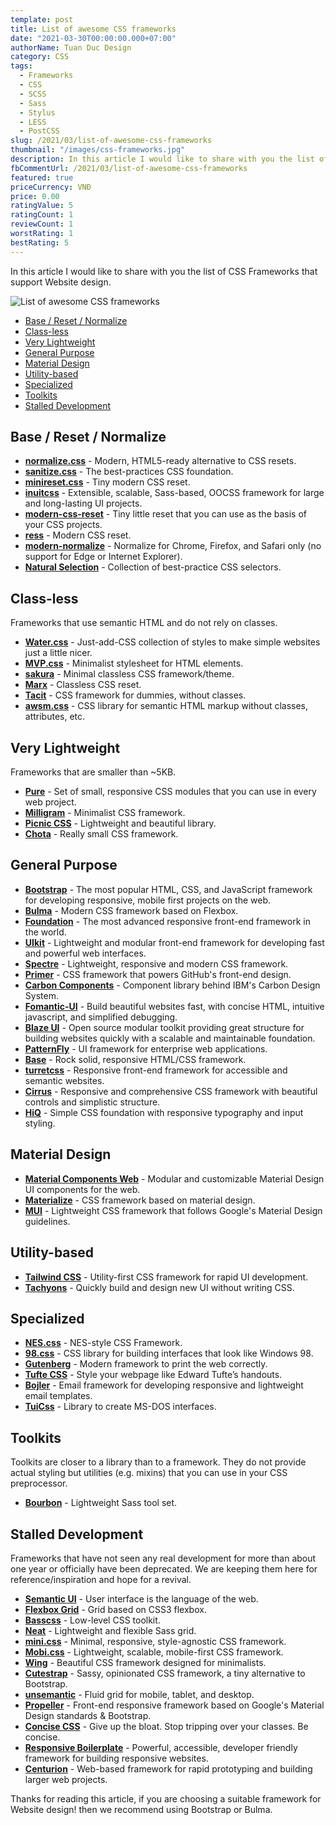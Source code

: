 ```yaml
---
template: post
title: List of awesome CSS frameworks
date: "2021-03-30T00:00:00.000+07:00"
authorName: Tuan Duc Design
category: CSS
tags:
  - Frameworks
  - CSS
  - SCSS
  - Sass
  - Stylus
  - LESS
  - PostCSS
slug: /2021/03/list-of-awesome-css-frameworks
thumbnail: "/images/css-frameworks.jpg"
description: In this article I would like to share with you the list of CSS Frameworks that support Website design.
fbCommentUrl: /2021/03/list-of-awesome-css-frameworks
featured: true
priceCurrency: VNĐ
price: 0.00
ratingValue: 5
ratingCount: 1
reviewCount: 1
worstRating: 1
bestRating: 5
---
```


In this article I would like to share with you the list of CSS Frameworks that support Website design.

![List of awesome CSS frameworks](/images/css-frameworks.jpg)

- [Base / Reset / Normalize](#base--reset--normalize)
- [Class-less](#class--les)
- [Very Lightweight](#very-lightweight)
- [General Purpose](#general-purpose)
- [Material Design](#material-design)
- [Utility-based](#utility--based)
- [Specialized](#specialized)
- [Toolkits](#toolkits)
- [Stalled Development](#stalled-development)

## Base / Reset / Normalize

- **[normalize.css](https://necolas.github.io/normalize.css/)** - Modern, HTML5-ready alternative to CSS resets.
- **[sanitize.css](https://csstools.github.io/sanitize.css/)** - The best-practices CSS foundation.
- **[minireset.css](hhttps://jgthms.com/minireset.css/)** - Tiny modern CSS reset.
- **[inuitcss](https://github.com/inuitcss/inuitcss)** - Extensible, scalable, Sass-based, OOCSS framework for large and long-lasting UI projects.
- **[modern-css-reset](https://github.com/hankchizljaw/modern-css-reset)** - Tiny little reset that you can use as the basis of your CSS projects.
- **[ress](https://github.com/filipelinhares/ress)** - Modern CSS reset.
- **[modern-normalize](https://github.com/sindresorhus/modern-normalize)** - Normalize for Chrome, Firefox, and Safari only (no support for Edge or Internet Explorer).
- **[Natural Selection](https://github.com/frontaid/natural-selection)** - Collection of best-practice CSS selectors.

## Class-less

Frameworks that use semantic HTML and do not rely on classes.

- **[Water.css](https://watercss.kognise.dev/)** - Just-add-CSS collection of styles to make simple websites just a little nicer.
- **[MVP.css](https://andybrewer.github.io/mvp/)** - Minimalist stylesheet for HTML elements.
- **[sakura](https://oxal.org/projects/sakura/)** - Minimal classless CSS framework/theme.
- **[Marx](https://mblode.github.io/marx/)** - Classless CSS reset.
- **[Tacit](https://yegor256.github.io/tacit/)** - CSS framework for dummies, without classes.
- **[awsm.css](https://igoradamenko.github.io/awsm.css/)** - CSS library for semantic HTML markup without classes, attributes, etc.

## Very Lightweight

Frameworks that are smaller than ~5KB.

- **[Pure](https://purecss.io)** - Set of small, responsive CSS modules that you can use in every web project.
- **[Milligram](https://milligram.io)** - Minimalist CSS framework.
- **[Picnic CSS](https://picnicss.com)** - Lightweight and beautiful library.
- **[Chota](https://jenil.github.io/chota/)** - Really small CSS framework.

## General Purpose

- **[Bootstrap](https://getbootstrap.com)** - The most popular HTML, CSS, and JavaScript framework for developing responsive, mobile first projects on the web.
- **[Bulma](https://bulma.io)** - Modern CSS framework based on Flexbox.
- **[Foundation](https://get.foundation/)** - The most advanced responsive front-end framework in the world.
- **[UIkit](https://getuikit.com)** - Lightweight and modular front-end framework for developing fast and powerful web interfaces.
- **[Spectre](https://picturepan2.github.io/spectre/)** - Lightweight, responsive and modern CSS framework.
- **[Primer](https://primer.style/)** - CSS framework that powers GitHub's front-end design.
- **[Carbon Components](https://www.carbondesignsystem.com/)** - Component library behind IBM's Carbon Design System.
- **[Fomantic-UI](https://fomantic-ui.com/)** - Build beautiful websites fast, with concise HTML, intuitive javascript, and simplified debugging.
- **[Blaze UI](https://www.blazeui.com)** - Open source modular toolkit providing great structure for building websites quickly with a scalable and maintainable foundation.
- **[PatternFly](https://www.patternfly.org/)** - UI framework for enterprise web applications.
- **[Base](https://getbase.org)** - Rock solid, responsive HTML/CSS framework.
- **[turretcss](https://turretcss.com)** - Responsive front-end framework for accessible and semantic websites.
- **[Cirrus](https://spiderpig86.github.io/Cirrus/)** - Responsive and comprehensive CSS framework with beautiful controls and simplistic structure.
- **[HiQ](https://jonathanharrell.github.io/hiq/)** - Simple CSS foundation with responsive typography and input styling.

## Material Design

- **[Material Components Web](https://material.io/components/web/)** - Modular and customizable Material Design UI components for the web.
- **[Materialize](https://materializecss.com)** - CSS framework based on material design.
- **[MUI](https://www.muicss.com)** - Lightweight CSS framework that follows Google's Material Design guidelines.

## Utility-based

- **[Tailwind CSS](https://tailwindcss.com)** - Utility-first CSS framework for rapid UI development.
- **[Tachyons](https://tachyons.io)** - Quickly build and design new UI without writing CSS.

## Specialized

- **[NES.css](https://nostalgic-css.github.io/NES.css/)** - NES-style CSS Framework.
- **[98.css](https://jdan.github.io/98.css/)** - CSS library for building interfaces that look like Windows 98.
- **[Gutenberg](https://github.com/BafS/Gutenberg)** - Modern framework to print the web correctly.
- **[Tufte CSS](https://edwardtufte.github.io/tufte-css/)** - Style your webpage like Edward Tufte’s handouts.
- **[Bojler](https://bojler.slicejack.com)** - Email framework for developing responsive and lightweight email templates.
- **[TuiCss](https://github.com/vinibiavatti1/TuiCss)** - Library to create MS-DOS interfaces.

## Toolkits

Toolkits are closer to a library than to a framework.
They do not provide actual styling but utilities (e.g. mixins) that you can use in your CSS preprocessor.

- **[Bourbon](https://www.bourbon.io/)** - Lightweight Sass tool set.

## Stalled Development

Frameworks that have not seen any real development for more than about one year or officially have been deprecated.
We are keeping them here for reference/inspiration and hope for a revival.

- **[Semantic UI](https://semantic-ui.com)** - User interface is the language of the web.
- **[Flexbox Grid](https://flexboxgrid.com)** - Grid based on CSS3 flexbox.
- **[Basscss](https://basscss.com)** - Low-level CSS toolkit.
- **[Neat](https://neat.bourbon.io/)** - Lightweight and flexible Sass grid.
- **[mini.css](https://minicss.org)** - Minimal, responsive, style-agnostic CSS framework.
- **[Mobi.css](https://getmobicss.com)** - Lightweight, scalable, mobile-first CSS framework.
- **[Wing](https://kbrsh.github.io/wing/)** - Beautiful CSS framework designed for minimalists.
- **[Cutestrap](https://www.cutestrap.com)** - Sassy, opinionated CSS framework, a tiny alternative to Bootstrap.
- **[unsemantic](https://unsemantic.com)** - Fluid grid for mobile, tablet, and desktop.
- **[Propeller](https://propeller.in)** - Front-end responsive framework based on Google's Material Design standards & Bootstrap.
- **[Concise CSS](https://concisecss.com)** - Give up the bloat. Stop tripping over your classes. Be concise.
- **[Responsive Boilerplate](https://responsivebp.com)** - Powerful, accessible, developer friendly framework for building responsive websites.
- **[Centurion](https://www.centurionframework.com)** - Web-based framework for rapid prototyping and building larger web projects.

Thanks for reading this article, if you are choosing a suitable framework for Website design! then we recommend using Bootstrap or Bulma.

